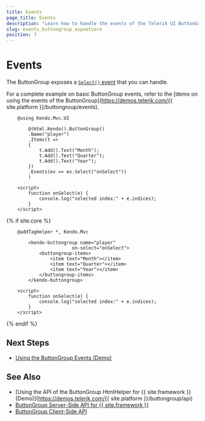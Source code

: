 ```yaml
---
title: Events
page_title: Events
description: "Learn how to handle the events of the Telerik UI ButtonGroup component for {{ site.framework }}."
slug: events_buttongroup_aspnetcore
position: 7
---
```


# Events

The ButtonGroup exposes a [`Select()` event](/api/kendo.mvc.ui.fluent/buttongroupeventbuilder) that you can handle.

For a complete example on basic ButtonGroup events, refer to the [demo on using the events of the ButtonGroup](https://demos.telerik.com/{{ site.platform }}/buttongroup/events).

```HtmlHelper
    @using Kendo.Mvc.UI

        @(Html.Kendo().ButtonGroup()
        .Name("player")
        .Items(t =>
        {
            t.Add().Text("Month");
            t.Add().Text("Quarter");
            t.Add().Text("Year");
        })
        .Events(ev => ev.Select("onSelect"))
        )

    <script>
        function onSelect(e) {
            console.log("selected index:" + e.indices);
        }
    </script>
```
{% if site.core %}
```TagHelper
    @addTagHelper *, Kendo.Mvc

        <kendo-buttongroup name="player"
                        on-select="onSelect">
            <buttongroup-items>
                <item text="Month"></item>
                <item text="Quarter"></item>
                <item text="Year"></item>
            </buttongroup-items>
        </kendo-buttongroup>

    <script>
        function onSelect(e) {
            console.log("selected index:" + e.indices);
        }
    </script>
```

{% endif %}

## Next Steps

* [Using the ButtonGroup Events (Demo)](https://demos.telerik.com/aspnet-core/buttongroup/events)

## See Also

* [Using the API of the ButtonGroup HtmlHelper for {{ site.framework }} (Demo)](https://demos.telerik.com/{{ site.platform }}/buttongroup/api)
* [ButtonGroup Server-Side API for {{ site.framework }}](/api/buttongroup)
* [ButtonGroup Client-Side API](https://docs.telerik.com/kendo-ui/api/javascript/ui/buttongroup)
